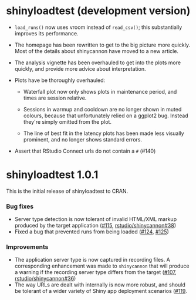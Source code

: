 # shinyloadtest (development version)

* `load_runs()` now uses vroom instead of `read_csv()`; this substantially
  improves its performance.

* The homepage has been rewritten to get to the big picture more quickly.
  Most of the details about shinycannon have moved to a new article.

* The analysis vignette has been overhauled to get into the plots more quickly,
  and provide more advice about interpretation.

* Plots have be thoroughly overhauled:

    * Waterfall plot now only shows plots in maintenance period, and
      times are session relative.

    * Sessions in warmup and cooldown are no longer shown in muted colours,
      because that unfortunately relied on a ggplot2 bug. Instead they're
      simply omitted from the plot.

    * The line of best fit in the latency plots has been made less visually
      prominent, and no longer shows standard errors.

* Assert that RStudio Connect urls do not contain a `#` (#140)

shinyloadtest 1.0.1
=======

This is the initial release of shinyloadtest to CRAN.

### Bug fixes

* Server type detection is now tolerant of invalid HTML/XML markup produced by
  the target application
  ([#115](https://github.com/rstudio/shinyloadtest/pull/115),
  [rstudio/shinycannon#38](https://github.com/rstudio/shinycannon/issues/38))
* Fixed a bug that prevented runs from being loaded ([#124](https://github.com/rstudio/shinyloadtest/issues/124), [#125](https://github.com/rstudio/shinyloadtest/pull/125))

### Improvements

* The application server type is now captured in recording files. A
  corresponding enhancement was made to `shinycannon` that will produce a
  warning if the recording server type differs from the target
  ([#107](https://github.com/rstudio/shinyloadtest/pull/107),
  [rstudio/shinycannon#36](https://github.com/rstudio/shinycannon/pull/36))
* The way URLs are dealt with internally is now more robust, and should be
  tolerant of a wider variety of Shiny app deployment scenarios
  ([#119](https://github.com/rstudio/shinyloadtest/pull/119).

